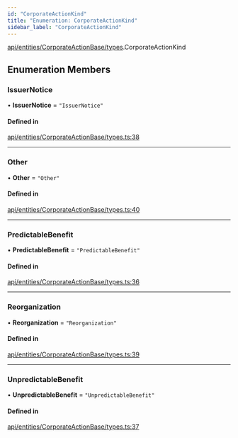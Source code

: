 ```yaml
---
id: "CorporateActionKind"
title: "Enumeration: CorporateActionKind"
sidebar_label: "CorporateActionKind"
---
```


[api/entities/CorporateActionBase/types](../../../../../../modules/API/Entities/CorporateActionBase/Types/Types.md).CorporateActionKind

## Enumeration Members

### IssuerNotice

• **IssuerNotice** = ``"IssuerNotice"``

#### Defined in

[api/entities/CorporateActionBase/types.ts:38](https://github.com/PolymeshAssociation/polymesh-sdk/blob/2d3ac2aea/src/api/entities/CorporateActionBase/types.ts#L38)

___

### Other

• **Other** = ``"Other"``

#### Defined in

[api/entities/CorporateActionBase/types.ts:40](https://github.com/PolymeshAssociation/polymesh-sdk/blob/2d3ac2aea/src/api/entities/CorporateActionBase/types.ts#L40)

___

### PredictableBenefit

• **PredictableBenefit** = ``"PredictableBenefit"``

#### Defined in

[api/entities/CorporateActionBase/types.ts:36](https://github.com/PolymeshAssociation/polymesh-sdk/blob/2d3ac2aea/src/api/entities/CorporateActionBase/types.ts#L36)

___

### Reorganization

• **Reorganization** = ``"Reorganization"``

#### Defined in

[api/entities/CorporateActionBase/types.ts:39](https://github.com/PolymeshAssociation/polymesh-sdk/blob/2d3ac2aea/src/api/entities/CorporateActionBase/types.ts#L39)

___

### UnpredictableBenefit

• **UnpredictableBenefit** = ``"UnpredictableBenefit"``

#### Defined in

[api/entities/CorporateActionBase/types.ts:37](https://github.com/PolymeshAssociation/polymesh-sdk/blob/2d3ac2aea/src/api/entities/CorporateActionBase/types.ts#L37)
